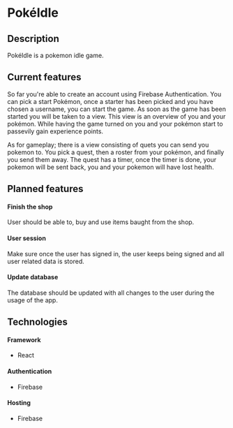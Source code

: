# PokéIdle

## Description
PokéIdle is a pokemon idle game.
## Current features
So far you're able to create an account using Firebase Authentication. You can pick a start Pokémon, once a starter has been picked and you have chosen a username, you can start the game. As soon as the game has been started you will be taken to a view. This view is an overview of you and your pokémon. While having the game turned on you and your pokémon start to passevily gain experience points. 

As for gameplay; there is a view consisting of quets you can send you pokemon to. You pick a quest, then a roster from your pokémon, and finally you send them away. The quest has a timer, once the timer is done, your pokemon will be sent back, you and your pokemon will have lost health.

## Planned features
#### Finish the shop
User should be able to, buy and use items baught from the shop.
#### User session 
Make sure once the user has signed in, the user keeps being signed and all user related data is stored.
#### Update database
The database should be updated with all changes to the user during the usage of the app.

## Technologies
#### Framework
- React
#### Authentication
- Firebase
#### Hosting
- Firebase
